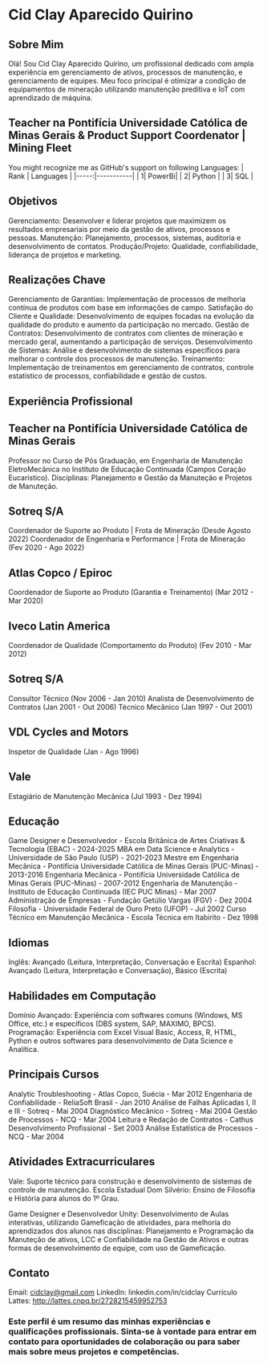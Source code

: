 
# Cid Clay Aparecido Quirino

## Sobre Mim
Olá! Sou Cid Clay Aparecido Quirino, um profissional dedicado com ampla experiência em gerenciamento de ativos, processos de manutenção, e gerenciamento de equipes. Meu foco principal é otimizar a condição de equipamentos de mineração utilizando manutenção preditiva e IoT com aprendizado de máquina.

## Teacher na Pontifícia Universidade Católica de Minas Gerais & Product Support Coordenator | Mining Fleet

You might recognize me as GitHub's support on following Languages:
| Rank | Languages |
|-----:|-----------|
|     1| PowerBi|
|     2| Python    |
|     3| SQL       |

## Objetivos

Gerenciamento: Desenvolver e liderar projetos que maximizem os resultados empresariais por meio da gestão de ativos, processos e pessoas.
Manutenção: Planejamento, processos, sistemas, auditoria e desenvolvimento de contatos.
Produção/Projeto: Qualidade, confiabilidade, liderança de projetos e marketing.

## Realizações Chave

Gerenciamento de Garantias: Implementação de processos de melhoria contínua de produtos com base em informações de campo.
Satisfação do Cliente e Qualidade: Desenvolvimento de equipes focadas na evolução da qualidade do produto e aumento da participação no mercado.
Gestão de Contratos: Desenvolvimento de contratos com clientes de mineração e mercado geral, aumentando a participação de serviços.
Desenvolvimento de Sistemas: Análise e desenvolvimento de sistemas específicos para melhorar o controle dos processos de manutenção.
Treinamento: Implementação de treinamentos em gerenciamento de contratos, controle estatístico de processos, confiabilidade e gestão de custos.

## Experiência Profissional
## Teacher na Pontifícia Universidade Católica de Minas Gerais
Professor no Curso de Pós Graduação, em Engenharia de Manutenção EletroMecânica no Instituto de Educação Continuada (Campos Coração Eucaristico).
Disciplinas: Planejamento e Gestão da Manuteção e Projetos de Manuteção.

## Sotreq S/A
Coordenador de Suporte ao Produto | Frota de Mineração (Desde Agosto 2022)
Coordenador de Engenharia e Performance | Frota de Mineração (Fev 2020 - Ago 2022)

## Atlas Copco / Epiroc
Coordenador de Suporte ao Produto (Garantia e Treinamento) (Mar 2012 - Mar 2020)

## Iveco Latin America
Coordenador de Qualidade (Comportamento do Produto) (Fev 2010 - Mar 2012)

## Sotreq S/A
Consultor Técnico (Nov 2006 - Jan 2010)
Analista de Desenvolvimento de Contratos (Jan 2001 - Out 2006)
Técnico Mecânico (Jan 1997 - Out 2001)

## VDL Cycles and Motors
Inspetor de Qualidade (Jan - Ago 1996)

## Vale
Estagiário de Manutenção Mecânica (Jul 1993 - Dez 1994)

## Educação
Game Designer e Desenvolvedor - Escola Britânica de Artes Criativas & Tecnologia (EBAC) - 2024-2025
MBA em Data Science e Analytics - Universidade de São Paulo (USP) - 2021-2023
Mestre em Engenharia Mecânica - Pontifícia Universidade Católica de Minas Gerais (PUC-Minas) - 2013-2016
Engenharia Mecânica - Pontifícia Universidade Católica de Minas Gerais (PUC-Minas) - 2007-2012
Engenharia de Manutenção - Instituto de Educação Continuada (IEC PUC Minas) - Mar 2007
Administração de Empresas - Fundação Getúlio Vargas (FGV) - Dez 2004
Filosofia - Universidade Federal de Ouro Preto (UFOP) - Jul 2002
Curso Técnico em Manutenção Mecânica - Escola Técnica em Itabirito - Dez 1998

## Idiomas
Inglês: Avançado (Leitura, Interpretação, Conversação e Escrita)
Espanhol: Avançado (Leitura, Interpretação e Conversação), Básico (Escrita)

## Habilidades em Computação
Domínio Avançado: Experiência com softwares comuns (Windows, MS Office, etc.) e específicos (DBS system, SAP, MAXIMO, BPCS).
Programação: Experiência com Excel Visual Basic, Access, R, HTML, Python e outros softwares para desenvolvimento de Data Science e Analítica.

## Principais Cursos
Analytic Troubleshooting - Atlas Copco, Suécia - Mar 2012
Engenharia de Confiabilidade - ReliaSoft Brasil - Jan 2010
Análise de Falhas Aplicadas I, II e III - Sotreq - Mai 2004
Diagnóstico Mecânico - Sotreq - Mai 2004
Gestão de Processos - NCQ - Mar 2004
Leitura e Redação de Contratos - Cathus Desenvolvimento Profissional - Set 2003
Análise Estatística de Processos - NCQ - Mar 2004

## Atividades Extracurriculares
Vale: Suporte técnico para construção e desenvolvimento de sistemas de controle de manutenção.
Escola Estadual Dom Silvério: Ensino de Filosofia e História para alunos do 1º Grau.

Game Designer e Desenvolvedor Unity: Desenvolvimento de Aulas interativas, utilizando Gameficação de atividades, para melhoria do aprendizados dos alunos nas disciplinas: Planejamento e Programação da Manuteção de ativos, LCC e Confiabilidade na Gestão de Ativos e outras formas de desenvolvimento de equipe, com uso de Gameficação.

## Contato
Email: cidclay@gmail.com
LinkedIn: linkedin.com/in/cidclay
Currículo Lattes: http://lattes.cnpq.br/2728215459952753

### Este perfil é um resumo das minhas experiências e qualificações profissionais. Sinta-se à vontade para entrar em contato para oportunidades de colaboração ou para saber mais sobre meus projetos e competências.
